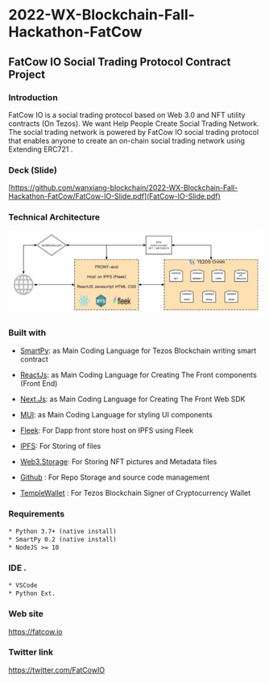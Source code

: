 # 2022-WX-Blockchain-Fall-Hackathon-FatCow

## FatCow IO Social Trading Protocol Contract Project


### Introduction
FatCow IO is a social trading protocol based on Web 3.0 and NFT utility contracts (On Tezos). We want Help People Create
Social Trading Network.
The social trading network is powered by FatCow IO social trading protocol that enables anyone to create an on-chain social trading network using Extending ERC721 .

###  Deck (Slide)
[https://github.com/wanxiang-blockchain/2022-WX-Blockchain-Fall-Hackathon-FatCow/FatCow-IO-Slide.pdf](FatCow-IO-Slide.pdf)

###  Technical Architecture
<p align="center">
  <img src="images/fatcowio.png" style="width:1300px";>
</p>

### Built with
- [SmartPy](https://smartpy.io/ "Solidity"): as Main Coding Language for Tezos Blockchain writing smart contract

- [ReactJs](https://reactjs.org/ "React Js"): as Main Coding Language for Creating The Front components (Front End)

- [Next.Js](https://nextjs.org/ "Next.Js"): as Main Coding Language for Creating The Front Web SDK 

- [MUI](https://mui.com/ "Mui"): as Main Coding Language for styling UI components

- [Fleek](https://fleek.co/ "Fleek"): For Dapp front store host on IPFS using Fleek

- [IPFS](https://ipfs.tech/ "IPFS"): For Storing of files

- [Web3.Storage](https://web3.storage/ "Web3 Storage"): For Storing NFT pictures and Metadata files

- [Github](https://github.com/ "Github") : For Repo Storage and source code management

- [TempleWallet](https://templewallet.com/ "templewallet") : For Tezos Blockchain Signer of Cryptocurrency Wallet

###  Requirements
	* Python 3.7+ (native install)
	* SmartPy 0.2 (native install)
    * NodeJS >= 10

###  IDE .
	* VSCode
    * Python Ext.


### Web site
https://fatcow.io

### Twitter link
https://twitter.com/FatCowIO

